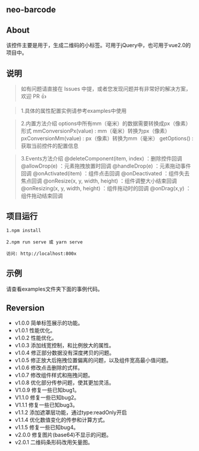 ## neo-barcode

## About
该控件主要是用于，生成二维码的小标签。可用于jQuery中，也可用于vue2.0的项目中。


## 说明

>如有问题请直接在 Issues 中提，或者您发现问题并有非常好的解决方案，欢迎 PR 👍

>1.具体的属性配置实例请参考examples中使用

>2.内置方法介绍
>  options中所有mm（毫米）的数据需要转换成px（像素）形式
>  mmConversionPx(value) : mm（毫米）转换为px（像素）
>  pxConversionMm(value) : px（像素）转换为mm（毫米）
>  getOptions() : 获取当前控件的配置信息

>3.Events方法介绍
>  @deleteComponent(item, index) ：删除控件回调 
>  @allowDrop(e) ：元素拖拽放置时回调
>  @handleDrop(e) ：元素拖动事件回调
>  @onActivated(item) ：组件点击回调
>  @onDeactivated ：组件失去焦点回调
>  @onResize(x, y, width, height) ：组件调整大小结束回调
>  @onResizing(x, y, width, height) ：组件拖动时的回调
>  @onDrag(x,y) ：组件拖动结束回调



## 项目运行
```
1.npm install

2.npm run serve 或 yarn serve

访问: http://localhost:800x
```

## 示例
请查看examples文件夹下面的事例代码。

## Reversion
-   v1.0.0 简单标签展示的功能。
-   v1.0.1 性能优化。
-   v1.0.2 性能优化。
-   v1.0.3 添加线宽控制，和比例放大的属性。
-   v1.0.4 修正部分数据没有深度拷贝的问题。
-   v1.0.5 修正放大后拖拽位置偏离的问题，以及组件宽高最小值问题。
-   v1.0.6 修改点击删除的式样。
-   v1.0.7 修改组件样式和拖拽问题。
-   v1.0.8 优化部分传参问题，使其更加灵活。
-   V1.0.9 修复一些已知bug1。
-   V1.1.0 修复一些已知bug2。
-   V1.1.1 修复一些已知bug3。
-   v1.1.2 添加遮罩层功能，通过type:readOnly开启
-   v1.1.4 优化数值变化的传参和计算方式。
-   v1.1.5 修复一些已知bug4。
-   v2.0.0 修复图片(base64)不显示的问题。
-   v2.0.1 二维码条形码改用矢量图。


